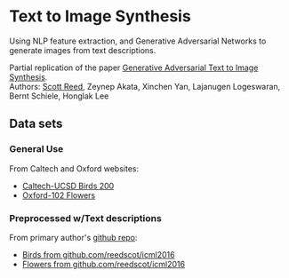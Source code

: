 # Text to Image Synthesis

Using NLP feature extraction, and Generative Adversarial Networks to generate images from text descriptions.  

Partial replication of the paper [Generative Adversarial Text to Image Synthesis](https://arxiv.org/pdf/1605.05396.pdf).  
Authors: [Scott Reed](https://github.com/reedscot), Zeynep Akata, Xinchen Yan, Lajanugen Logeswaran, Bernt Schiele, Honglak Lee  

## Data sets

### General Use  

From Caltech and Oxford websites:
 * [Caltech-UCSD Birds 200](http://www.vision.caltech.edu/visipedia/CUB-200.html)  
 * [Oxford-102 Flowers](http://www.robots.ox.ac.uk/~vgg/data/flowers/102/)  
 
### Preprocessed w/Text descriptions  

From primary author's [github repo](https://github.com/reedscot/icml2016):
 * [Birds from github.com/reedscot/icml2016](https://drive.google.com/file/d/0B0ywwgffWnLLLUc2WHYzM0Q2eWc/view)
 * [Flowers from github.com/reedscot/icml2016](https://drive.google.com/file/d/0B0ywwgffWnLLMl9uOU91MV80cVU/view)
